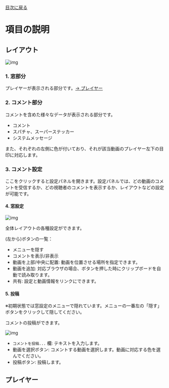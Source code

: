 [目次に戻る](../README.md)

# 項目の説明

## レイアウト

![img](https://i.imgur.com/cXJ8XHI.png)

### 1. 窓部分

プレイヤーが表示される部分です。[→ プレイヤー](#プレイヤー)

### 2. コメント部分

コメントを含めた様々なデータが表示される部分です。

- コメント
- スパチャ、スーパーステッカー
- システムメッセージ

また、それぞれの左側に色が付いており、それが該当動画のプレイヤー左下の目印に対応します。

### 3. コメント設定

ここをクリックすると設定パネルを開きます。設定パネルでは、どの動画のコメントを受信するか、どの視聴者のコメントを表示するか、レイアウトなどの設定が可能です。

#### 4. 窓設定

![img](https://i.imgur.com/9IiL4ap.png)

全体レイアウトの各種設定ができます。

(左から)ボタンの一覧：

- メニューを隠す
- コメントを表示/非表示
- 動画を上部/中央に配置: 動画を位置させる場所を指定できます。
- 動画を追加: 対応ブラウザの場合、ボタンを押した時にクリップボードを自動で読み取ります。
- 共有: 設定と動画情報をリンクにできます。

#### 5. 投稿

※初期状態では窓設定のメニューで隠れています。メニューの一番左の「隠す」ボタンをクリックして隠してください。

コメントの投稿ができます。

![img](https://i.imgur.com/xjvFWs0.png)

- `コメントを投稿...` 欄: テキストを入力します。
- 動画を選択ボタン: コメントする動画を選択します。動画に対応する色を選んでください。
- 投稿ボタン: 投稿します。

## プレイヤー
